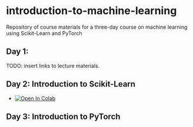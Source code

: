 # introduction-to-machine-learning
Repository of course materials for a three-day course on machine learning using Scikit-Learn and PyTorch

## Day 1: 

TODO: insert links to lecture materials.

## Day 2: Introduction to Scikit-Learn

* <a href="https://colab.research.google.com/github/davidrpugh/introduction-to-machine-learning/blob/main/notebooks/introduction-to-sklearn.ipynb" target="_parent"><img src="https://colab.research.google.com/assets/colab-badge.svg" alt="Open In Colab"/></a>

## Day 3: Introduction to PyTorch

